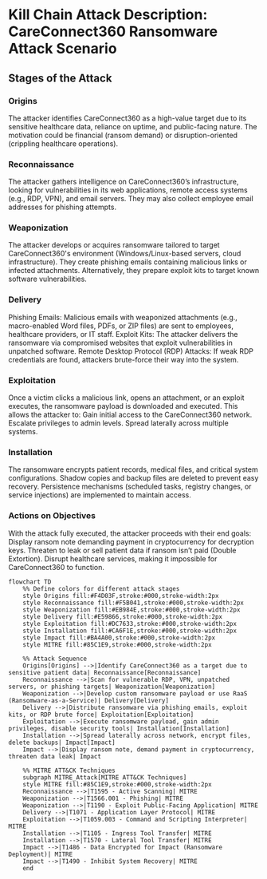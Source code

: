 # Kill Chain Attack Description: CareConnect360 Ransomware Attack Scenario

## Stages of the Attack

### Origins
The attacker identifies CareConnect360 as a high-value target due to its sensitive healthcare data, reliance on uptime, and public-facing nature. The motivation could be financial (ransom demand) or disruption-oriented (crippling healthcare operations).

### Reconnaissance
The attacker gathers intelligence on CareConnect360’s infrastructure, looking for vulnerabilities in its web applications, remote access systems (e.g., RDP, VPN), and email servers. They may also collect employee email addresses for phishing attempts.

### Weaponization
The attacker develops or acquires ransomware tailored to target CareConnect360's environment (Windows/Linux-based servers, cloud infrastructure).
They create phishing emails containing malicious links or infected attachments.
Alternatively, they prepare exploit kits to target known software vulnerabilities.

### Delivery
Phishing Emails: Malicious emails with weaponized attachments (e.g., macro-enabled Word files, PDFs, or ZIP files) are sent to employees, healthcare providers, or IT staff.
Exploit Kits: The attacker delivers the ransomware via compromised websites that exploit vulnerabilities in unpatched software.
Remote Desktop Protocol (RDP) Attacks: If weak RDP credentials are found, attackers brute-force their way into the system.

### Exploitation
Once a victim clicks a malicious link, opens an attachment, or an exploit executes, the ransomware payload is downloaded and executed. This allows the attacker to:
Gain initial access to the CareConnect360 network.
Escalate privileges to admin levels.
Spread laterally across multiple systems.

### Installation
The ransomware encrypts patient records, medical files, and critical system configurations.
Shadow copies and backup files are deleted to prevent easy recovery.
Persistence mechanisms (scheduled tasks, registry changes, or service injections) are implemented to maintain access.

### Actions on Objectives
With the attack fully executed, the attacker proceeds with their end goals:
Display ransom note demanding payment in cryptocurrency for decryption keys.
Threaten to leak or sell patient data if ransom isn’t paid (Double Extortion).
Disrupt healthcare services, making it impossible for CareConnect360 to function.

```mermaid
flowchart TD
    %% Define colors for different attack stages
    style Origins fill:#F4D03F,stroke:#000,stroke-width:2px
    style Reconnaissance fill:#F5B041,stroke:#000,stroke-width:2px
    style Weaponization fill:#EB984E,stroke:#000,stroke-width:2px
    style Delivery fill:#E59866,stroke:#000,stroke-width:2px
    style Exploitation fill:#DC7633,stroke:#000,stroke-width:2px
    style Installation fill:#CA6F1E,stroke:#000,stroke-width:2px
    style Impact fill:#BA4A00,stroke:#000,stroke-width:2px
    style MITRE fill:#85C1E9,stroke:#000,stroke-width:2px

    %% Attack Sequence
    Origins[Origins] -->|Identify CareConnect360 as a target due to sensitive patient data| Reconnaissance[Reconnaissance]
    Reconnaissance -->|Scan for vulnerable RDP, VPN, unpatched servers, or phishing targets| Weaponization[Weaponization]
    Weaponization -->|Develop custom ransomware payload or use RaaS (Ransomware-as-a-Service)| Delivery[Delivery]
    Delivery -->|Distribute ransomware via phishing emails, exploit kits, or RDP brute force| Exploitation[Exploitation]
    Exploitation -->|Execute ransomware payload, gain admin privileges, disable security tools| Installation[Installation]
    Installation -->|Spread laterally across network, encrypt files, delete backups| Impact[Impact]
    Impact -->|Display ransom note, demand payment in cryptocurrency, threaten data leak| Impact

    %% MITRE ATT&CK Techniques
    subgraph MITRE_Attack[MITRE ATT&CK Techniques]
    style MITRE fill:#85C1E9,stroke:#000,stroke-width:2px
    Reconnaissance -->|T1595 - Active Scanning| MITRE
    Weaponization -->|T1566.001 - Phishing| MITRE
    Weaponization -->|T1190 - Exploit Public-Facing Application| MITRE
    Delivery -->|T1071 - Application Layer Protocol| MITRE
    Exploitation -->|T1059.003 - Command and Scripting Interpreter| MITRE
    Installation -->|T1105 - Ingress Tool Transfer| MITRE
    Installation -->|T1570 - Lateral Tool Transfer| MITRE
    Impact -->|T1486 - Data Encrypted for Impact (Ransomware Deployment)| MITRE
    Impact -->|T1490 - Inhibit System Recovery| MITRE
    end